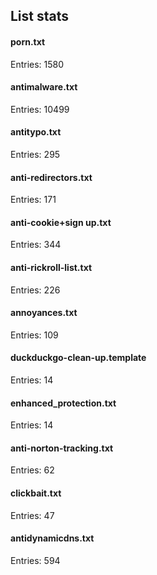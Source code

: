 ## List stats
#### porn.txt
Entries: 1580 <br> 
#### antimalware.txt
Entries: 10499 <br> 
#### antitypo.txt
Entries: 295 <br> 
#### anti-redirectors.txt
Entries: 171 <br> 
#### anti-cookie+sign up.txt
Entries: 344 <br> 
#### anti-rickroll-list.txt
Entries: 226 <br> 
#### annoyances.txt
Entries: 109 <br> 
#### duckduckgo-clean-up.template
Entries: 14 <br> 
#### enhanced_protection.txt
Entries: 14 <br> 
#### anti-norton-tracking.txt
Entries: 62 <br> 
#### clickbait.txt
Entries: 47 <br> 
#### antidynamicdns.txt
Entries: 594 <br> 
